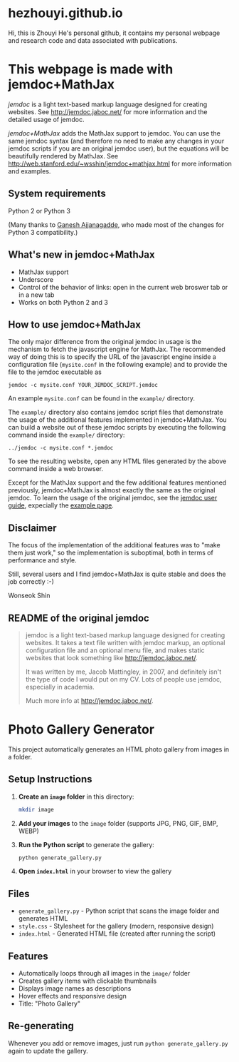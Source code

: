 # hezhouyi.github.io

Hi, this is Zhouyi He's personal github, it contains my personal webpage and research code and data associated with publications.


This webpage is made with jemdoc+MathJax
==============
*jemdoc* is a light text-based markup language designed for creating websites.  See http://jemdoc.jaboc.net/ for more information and the detailed usage of jemdoc.

*jemdoc+MathJax* adds the MathJax support to jemdoc.  You can use the same jemdoc syntax (and therefore no need to make any changes in your jemdoc scripts if you are an original jemdoc user), but the equations will be beautifully rendered by MathJax.  See http://web.stanford.edu/~wsshin/jemdoc+mathjax.html for more information and examples. 

System requirements
-------------------
Python 2 or Python 3

(Many thanks to [Ganesh Ajjanagadde](http://www.mit.edu/~gajjanag/), who made most of the changes for Python 3 compatibility.)

What's new in jemdoc+MathJax
----------------------------
- MathJax support
- Underscore
- Control of the behavior of links: open in the current web broswer tab or in a new tab
- Works on both Python 2 and 3

How to use jemdoc+MathJax
-------------------------
The only major difference from the original jemdoc in usage is the mechanism to fetch the javascript engine for MathJax.  The recommended way of doing this is to specify the URL of the javascript engine inside a configuration file (`mysite.conf` in the following example) and to provide the file to the jemdoc executable as

	jemdoc -c mysite.conf YOUR_JEMDOC_SCRIPT.jemdoc

An example `mysite.conf` can be found in the `example/` directory.  

The `example/` directory also contains jemdoc script files that demonstrate the usage of the additional features implemented in jemdoc+MathJax.  You can build a website out of these jemdoc scripts by executing the following command inside the `example/` directory:

	../jemdoc -c mysite.conf *.jemdoc
	
To see the resulting website, open any HTML files generated by the above command inside a web browser.

Except for the MathJax support and the few additional features mentioned previously, jemdoc+MathJax is almost exactly the same as the original jemdoc.  To learn the usage of the original jemdoc, see the [jemdoc user guide](http://jemdoc.jaboc.net/using.html), expecially the [example page](http://jemdoc.jaboc.net/example.html).

Disclaimer
----------
The focus of the implementation of the additional features was to "make them just work," so the implementation is suboptimal, both in terms of performance and style.  

Still, several users and I find jemdoc+MathJax is quite stable and does the job correctly :-)

Wonseok Shin

README of the original jemdoc
-----------------------------
> jemdoc is a light text-based markup language designed for creating websites. It
> takes a text file written with jemdoc markup, an optional configuration file and
> an optional menu file, and makes static websites that look something like
> http://jemdoc.jaboc.net/.
> 
> It was written by me, Jacob Mattingley, in 2007, and definitely isn't the type
> of code I would put on my CV. Lots of people use jemdoc, especially in academia.
> 
> Much more info at http://jemdoc.jaboc.net/.

# Photo Gallery Generator

This project automatically generates an HTML photo gallery from images in a folder.

## Setup Instructions

1. **Create an `image` folder** in this directory:
   ```bash
   mkdir image
   ```

2. **Add your images** to the `image` folder (supports JPG, PNG, GIF, BMP, WEBP)

3. **Run the Python script** to generate the gallery:
   ```bash
   python generate_gallery.py
   ```

4. **Open `index.html`** in your browser to view the gallery

## Files

- `generate_gallery.py` - Python script that scans the image folder and generates HTML
- `style.css` - Stylesheet for the gallery (modern, responsive design)
- `index.html` - Generated HTML file (created after running the script)

## Features

- Automatically loops through all images in the `image/` folder
- Creates gallery items with clickable thumbnails
- Displays image names as descriptions
- Hover effects and responsive design
- Title: "Photo Gallery"

## Re-generating

Whenever you add or remove images, just run `python generate_gallery.py` again to update the gallery.
